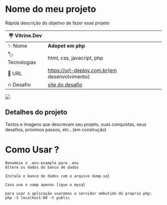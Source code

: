 # Nome do meu projeto

Rápida descrição do objetivo de fazer esse projeto

| :placard: Vitrine.Dev |     |
| -------------  | --- |
| :sparkles: Nome        | **Adopet em php**
| :label: Tecnologias | html, css, javacript, php
| :rocket: URL         | https://url-deploy.com.br(em desenvolvimento)
| :fire: Desafio     | [site do desafio](https://www.alura.com.br/challenges/front-end-4?host=https://unibb.alura.com.br)

<!-- Inserir imagem com a #vitrinedev ao final do link -->
![](https://via.placeholder.com/1200x500.png?text=imagem+lindona+do+meu+projeto#vitrinedev)

## Detalhes do projeto

Textos e imagens que descrevam seu projeto, suas conquistas, seus desafios, próximos passos, etc...(em construção)

# Como Usar ?

    Renomeie o .env-example para .env 
    Altere os dados do banco de dados

    Instale o banco de dados com o arquivo dump.sql

    Caso use o xamp apenas ligue o mysql
    
    para usar a aplicação usaremos o servidor embutido do proprio php:
    php -S localhost:80 -t public
    

  